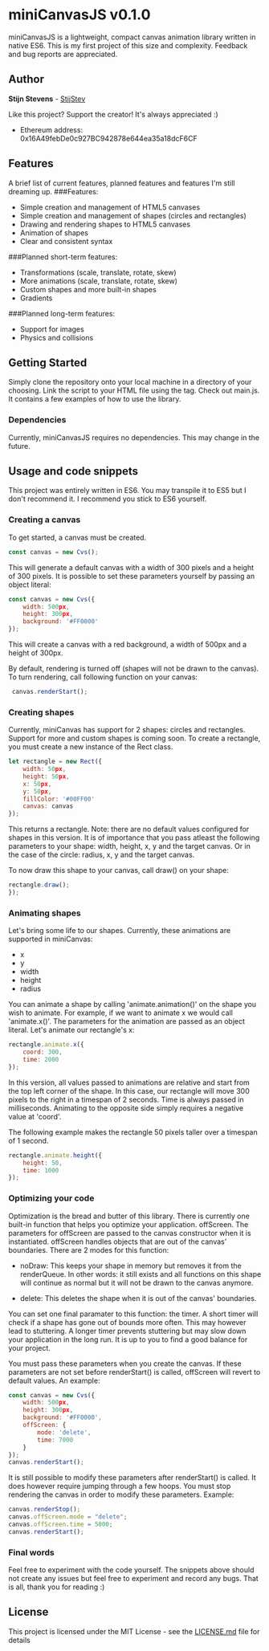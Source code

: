 # miniCanvasJS v0.1.0

miniCanvasJS is a lightweight, compact canvas animation library written in native ES6. This is my first project of this size and complexity. Feedback and bug reports are appreciated.

## Author

**Stijn Stevens** - [StijStev](https://github.com/stijstev)

Like this project? Support the creator! It's always appreciated :)
* Ethereum address: 0x16A49febDe0c927BC942878e644ea35a18dcF6CF

## Features

A brief list of current features, planned features and features I'm still dreaming up.
###Features:

* Simple creation and management of HTML5 canvases
* Simple creation and management of shapes (circles and rectangles)
* Drawing and rendering shapes to HTML5 canvases
* Animation of shapes
* Clear and consistent syntax

###Planned short-term features:
* Transformations (scale, translate, rotate, skew)
* More animations (scale, translate, rotate, skew)
* Custom shapes and more built-in shapes
* Gradients

###Planned long-term features:
* Support for images
* Physics and collisions

## Getting Started

Simply clone the repository onto your local machine in a directory of your choosing.
Link the script to your HTML file using the <script></script> tag.
Check out main.js. It contains a few examples of how to use the library.

### Dependencies

Currently, miniCanvasJS requires no dependencies. This may change in the future.

## Usage and code snippets
This project was entirely written in ES6. You may transpile it to ES5 but I don't recommend it. I recommend you stick to ES6 yourself.
### Creating a canvas
To get started, a canvas must be created.

```javascript
const canvas = new Cvs();
```

This will generate a default canvas with a width of 300 pixels and a height of 300 pixels. It is possible to set these parameters yourself by passing an object literal:

```javascript
const canvas = new Cvs({
    width: 500px,
    height: 300px,
    background: '#FF0000'
});
```

This will create a canvas with a red background, a width of 500px and a height of 300px.

By default, rendering is turned off (shapes will not be drawn to the canvas). To turn rendering, call following function on your canvas:

```javascript
 canvas.renderStart();
```

### Creating shapes

Currently, miniCanvas has support for 2 shapes: circles and rectangles. Support for more and custom shapes is coming soon.
To create a rectangle, you must create a new instance of the Rect class.

```javascript
let rectangle = new Rect({
    width: 50px,
    height: 50px,
    x: 50px,
    y: 50px,
    fillColor: '#00FF00'
    canvas: canvas
});
```
This returns a rectangle. Note: there are no default values configured for shapes in this version. It is of importance that you pass atleast the following parameters to your shape: width, height, x, y and the target canvas. Or in the case of the circle: radius, x, y and the target canvas.

To now draw this shape to your canvas, call draw() on your shape:

```javascript
rectangle.draw();
});
```

### Animating shapes

Let's bring some life to our shapes. Currently, these animations are supported in miniCanvas:

* x
* y
* width
* height
* radius

You can animate a shape by calling 'animate.animation()' on the shape you wish to animate. For example, if we want to animate x we would call 'animate.x()'. The parameters for the animation are passed as an object literal. Let's animate our rectangle's x:

```javascript
rectangle.animate.x({
    coord: 300,
    time: 2000
});
```
In this version, all values passed to animations are relative and start from the top left corner of the shape. In this case, our rectangle will move 300 pixels to the right in a timespan of 2 seconds. Time is always passed in milliseconds. Animating to the opposite side simply requires a negative value at 'coord'.

The following example makes the rectangle 50 pixels taller over a timespan of 1 second.

```javascript
rectangle.animate.height({
    height: 50,
    time: 1000
});
```

### Optimizing your code
Optimization is the bread and butter of this library. There is currently one built-in function that helps you optimize your application. offScreen. The parameters for offScreen are passed to the canvas constructor when it is instantiated.
offScreen handles objects that are out of the canvas' boundaries. There are 2 modes for this function:

* noDraw: This keeps your shape in memory but removes it from the renderQueue. In other words: it still exists and all functions on this shape will continue as normal but it will not be drawn to the canvas anymore.

* delete: This deletes the shape when it is out of the canvas' boundaries.

You can set one final paramater to this function: the timer. A short timer will check if a shape has gone out of bounds more often. This may however lead to stuttering. A longer timer prevents stuttering but may slow down your application in the long run. It is up to you to find a good balance for your project.

You must pass these parameters when you create the canvas. If these parameters are not set before renderStart() is called, offScreen will revert to default values. An example:

```javascript
const canvas = new Cvs({
    width: 500px,
    height: 300px,
    background: '#FF0000',
    offScreen: {
        mode: 'delete',
        time: 7000
    }
});
canvas.renderStart();
```

It is still possible to modify these parameters after renderStart() is called. It does however require jumping through a few hoops. You must stop rendering the canvas in order to modify these parameters. Example:

```javascript
canvas.renderStop();
canvas.offScreen.mode = "delete";
canvas.offScreen.time = 5000;
canvas.renderStart();
```

### Final words
Feel free to experiment with the code yourself. The snippets above should not create any issues but feel free to experiment and record any bugs. That is all, thank you for reading :)

## License
This project is licensed under the MIT License - see the [LICENSE.md](LICENSE.md) file for details
